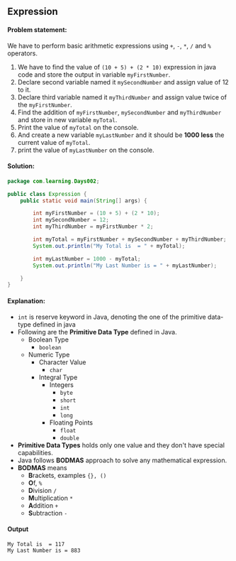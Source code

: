 Expression
--

#### Problem statement:
We have to perform basic arithmetic expressions using `+`, `-`, `*`, `/` and `%` operators. 

1. We have to find the value of `(10 + 5) + (2 * 10)` expression in java code and store the output in variable `myFirstNumber`.
2. Declare second variable named it `mySecondNumber` and assign value of 12 to it.
3. Declare third variable named it `myThirdNumber` and assign value twice of the `myFirstNumber`.
4. Find the addition of `myFirstNumber`, `mySecondNumber` and `myThirdNumber` and store in new variable `myTotal`.
5. Print the value of `myTotal` on the console. 
6. And create a new variable `myLastNumber` and it should be **1000 less** the current value of `myTotal`.
7. print the value of `myLastNumber` on the console.

#### Solution:
```java
package com.learning.Days002;

public class Expression {
    public static void main(String[] args) {

        int myFirstNumber = (10 + 5) + (2 * 10);
        int mySecondNumber = 12;
        int myThirdNumber = myFirstNumber * 2;

        int myTotal = myFirstNumber + mySecondNumber + myThirdNumber;
        System.out.println("My Total is  = " + myTotal);

        int myLastNumber = 1000 - myTotal;
        System.out.println("My Last Number is = " + myLastNumber);

    }
}
```

#### Explanation:

- `int` is reserve keyword in Java, denoting the one of the primitive data-type defined in java
- Following are the **Primitive Data Type** defined in Java.
    - Boolean Type
        - `boolean`
    - Numeric Type
        - Character Value
            - `char`
        - Integral Type
            - Integers
                - `byte`
                - `short`
                - `int`
                - `long`
            - Floating Points
                - `float`
                - `double`
- **Primitive Data Types** holds only one value and they don't have special capabilities.
- Java follows **BODMAS** approach to solve any mathematical expression.
- **BODMAS** means
    - **B**rackets, examples `{}, ()`
    - **O**f,  `%`
    - **D**ivision `/`
    - **M**ultiplication `*`
    - **A**ddition `+`
    - **S**ubtraction `-`
  
 #### Output
 ```    
My Total is  = 117
My Last Number is = 883
```